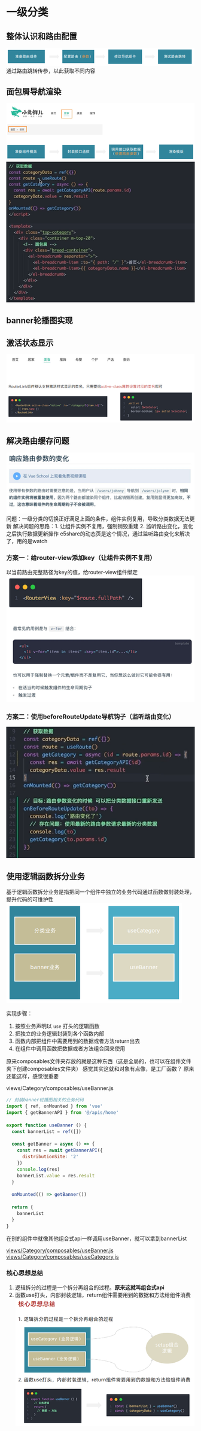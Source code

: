 # 一级分类
## 整体认识和路由配置
![](assets/Pasted%20image%2020240519160447.png)
通过路由跳转传参，以此获取不同内容

## 面包屑导航渲染
![](assets/Pasted%20image%2020240519160941.png)
![](assets/Pasted%20image%2020240519161815.png)

## banner轮播图实现

## 激活状态显示
![](assets/Pasted%20image%2020240519162657.png)

## 解决路由缓存问题
![](assets/Pasted%20image%2020240519163057.png)
问题：一级分类的切换正好满足上面的条件，组件实例复用，导致分类数据无法更新 
解决问题的思路：1. 让组件实例不复用，强制销毁重建 2. 监听路由变化，变化之后执行数据更新操作
e5share的动态页是这个情况，通过监听路由变化来解决了，用的是watch

### 方案一：给router-view添加key（让组件实例不复用）
以当前路由完整路径为key的值，给router-view组件绑定
![](assets/Pasted%20image%2020240519163443.png)

### 方案二：使用beforeRouteUpdate导航钩子（监听路由变化）
![](assets/Pasted%20image%2020240519164402.png)

## 使用逻辑函数拆分业务
基于逻辑函数拆分业务是指把同一个组件中独立的业务代码通过函数做封装处理，提升代码的可维护性
![](assets/Pasted%20image%2020240519171455.png)

实现步骤：
1. 按照业务声明以 `use` 打头的逻辑函数
2. 把独立的业务逻辑封装到各个函数内部
3. 函数内部把组件中需要用到的数据或者方法return出去
4. 在组件中调用函数把数据或者方法组合回来使用

原来composables文件夹存放的就是这种东西（这是全局的，也可以在组件文件夹下创建composables文件夹）
感觉其实这就和对象有点像，是工厂函数？
原来还能这样，感觉很重要

views/Category/composables/useBanner.js
```js
// 封装banner轮播图相关的业务代码
import { ref, onMounted } from 'vue'
import { getBannerAPI } from '@/apis/home'

export function useBanner () {
  const bannerList = ref([])

  const getBanner = async () => {
    const res = await getBannerAPI({
      distributionSite: '2'
    })
    console.log(res)
    bannerList.value = res.result
  }

  onMounted(() => getBanner())

  return {
    bannerList
  }
}
```
在别的组件中就像其他组合式api一样调用useBanner，就可以拿到bannerList

[views/Category/composables/useBanner.js](Vue3小兔鲜%20-%20配套资料/03-code/vue-rabbit/src/views/Category/composables/useBanner.js)
[views/Category/composables/useCategory.js](Vue3小兔鲜%20-%20配套资料/03-code/vue-rabbit/src/views/Category/composables/useCategory.js)

### 核心思想总结
1. 逻辑拆分的过程是一个拆分再组合的过程。**原来这就叫组合式api**
2. 函数use打头，内部封装逻辑，return组件需要用到的数据和方法给组件消费
![](assets/Pasted%20image%2020240519173744.png)
